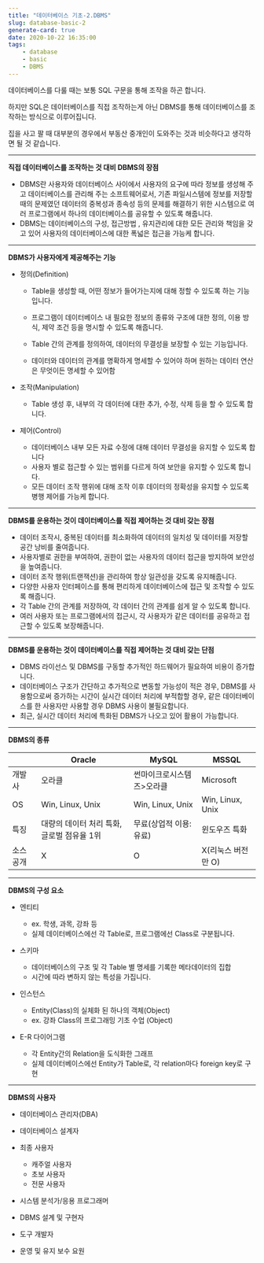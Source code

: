 ```yaml
---
title: "데이터베이스 기초-2.DBMS"
slug: database-basic-2
generate-card: true
date: 2020-10-22 16:35:00
tags:
    - database
    - basic
    - DBMS
---
```


데이터베이스를 다룰 때는 보통 SQL 구문을 통해 조작을 하곤 합니다.

하지만 SQL은 데이터베이스를 직접 조작하는게 아닌 DBMS를 통해 데이터베이스를 조작하는 방식으로 이루어집니다.

집을 사고 팔 때 대부분의 경우에서 부동산 중개인이 도와주는 것과 비슷하다고 생각하면 될 것 같습니다.

-----------------------------------------------------------------------------------------

**직접 데이터베이스를 조작하는 것 대비 DBMS의 장점**
* DBMS란 사용자와 데이터베이스 사이에서 사용자의 요구에 따라 정보를 생성해 주고 데이터베이스를 관리해 주는 소프트웨어로서, 
    기존 파일시스템에 정보를 저장할 때의 문제였던 데이터의 중복성과 종속성 등의 문제를 해결하기 위한 시스템으로 여러 프로그램에서
    하나의 데이터베이스를 공유할 수 있도록 해줍니다.
* DBMS는 데이터베이스의 구성, 접근방법 , 유지관리에 대한 모든 관리와 책임을 갖고 있어 사용자의 데이터베이스에 대한 폭넓은 접근을 가능케 합니다.

-----------------------------------------------------------------------------------------

**DBMS가 사용자에게 제공해주는 기능** 

* 정의(Definition)
    - Table을 생성할 때, 어떤 정보가 들어가는지에 대해 정할 수 있도록 하는 기능입니다.
    - 프로그램이 데이터베이스 내 필요한 정보의 종류와 구조에 대한 정의, 이용 방식, 제약 조건 등을 명시할 수 있도록 해줍니다.

    - Table 간의 관계를 정의하여, 데이터의 무결성을 보장할 수 있는 기능입니다.
    - 데이터와 데이터의 관계를 명확하게 명세할 수 있어야 하며 원하는 데이터 연산은 무엇이든 명세할 수 있어함


* 조작(Manipulation)
    - Table 생성 후, 내부의 각 데이터에 대한 추가, 수정, 삭제 등을 할 수 있도록 합니다.


* 제어(Control)
    - 데이터베이스 내부 모든 자료 수정에 대해 데이터 무결성을 유지할 수 있도록 합니다
    - 사용자 별로 접근할 수 있는 범위를 다르게 하여 보안을 유지할 수 있도록 합니다.
    - 모든 데이터 조작 행위에 대해 조작 이후 데이터의 정확성을 유지할 수 있도록 병행 제어를 가능케 합니다.


----------------------------------------------------------------------------------------

**DBMS를 운용하는 것이 데이터베이스를 직접 제어하는 것 대비 갖는 장점**

* 데이터 조작시, 중복된 데이터를 최소화하여 데이터의 일치성 및 데이터를 저장할 공간 낭비를 줄여줍니다.
* 사용자별로 권한을 부여하여, 권한이 없는 사용자의 데이터 접근을 방지하여 보안성을 높여줍니다.
* 데이터 조작 행위(트랜잭션)을 관리하여 항상 일관성을 갖도록 유지해줍니다.
* 다양한 사용자 인터페이스를 통해 편리하게 데이터베이스에 접근 및 조작할 수 있도록 해줍니다.
* 각 Table 간의 관계를 저장하여, 각 데이터 간의 관계를 쉽게 알 수 있도록 합니다.
* 여러 사용자 또는 프로그램에서의 접근시, 각 사용자가 같은 데이터를 공유하고 접근할 수 있도록 보장해줍니다.

--------------------------------------------------------------------------------------

**DBMS를 운용하는 것이 데이터베이스를 직접 제어하는 것 대비 갖는 단점**
* DBMS 라이선스 및 DBMS를 구동할 추가적인 하드웨어가 필요하여 비용이 증가합니다.
* 데이터베이스 구조가 간단하고 추가적으로 변동할 가능성이 적은 경우,
    DBMS를 사용함으로써 증가하는 시간이 실시간 데이터 처리에 부적합할 경우,
    같은 데이터베이스를 한 사용자만 사용할 경우 DBMS 사용이 불필요합니다.
* 최근, 실시간 데이터 처리에 특화된 DBMS가 나오고 있어 활용이 가능합니다.

---------------------------------------------------------------------------------------

**DBMS의 종류**

||Oracle|MySQL|MSSQL|
|-|-----|-----|-----|
|개발사|오라클|썬마이크로시스템즈>오라클|Microsoft|
|OS|Win, Linux, Unix|Win, Linux, Unix|Win, Linux, Unix|
|특징|대량의 데이터 처리 특화, 글로벌 점유율 1위|무료(상업적 이용:유료)|윈도우즈 특화|
|소스 공개|X|O|X(리눅스 버전만 O)|

----------------------------------------------------------------------------------------

**DBMS의 구성 요소**
* 엔티티
    - ex. 학생, 과목, 강좌 등
    - 실제 데이터베이스에선 각 Table로, 프로그램에선 Class로 구분됩니다.


* 스키마
    - 데이터베이스의 구조 및 각 Table 별 명세를 기록한 메타데이터의 집합
    - 시간에 따라 변하지 않는 특성을 가집니다.


* 인스턴스
    - Entity(Class)의 실체화 된 하나의 객체(Object)
    - ex. 강좌 Class의 프로그래밍 기초 수업 (Object)


* E-R 다이어그램
    - 각 Entity간의 Relation을 도식화한 그래프
    - 실제 데이터베이스에선 Entity가 Table로, 각 relation마다 foreign key로 구현

----------------------------------------------------------------------------------------

**DBMS의 사용자**

* 데이터베이스 관리자(DBA)
* 데이터베이스 설계자
* 최종 사용자
    - 캐주얼 사용자
    - 초보 사용자
    - 전문 사용자


* 시스템 분석가/응용 프로그래머
* DBMS 설계 및 구현자
* 도구 개발자
* 운영 및 유지 보수 요원